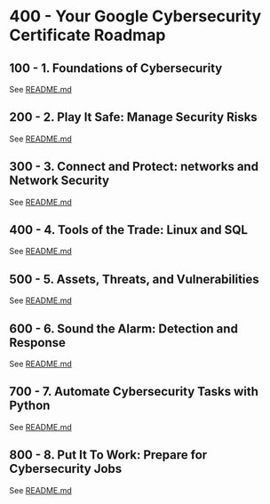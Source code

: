 # 400 - Your Google Cybersecurity Certificate Roadmap

## 100 - 1. Foundations of Cybersecurity

See [README.md](./100/README.md)

## 200 - 2. Play It Safe: Manage Security Risks

See [README.md](./200/README.md)

## 300 - 3. Connect and Protect: networks and Network Security

See [README.md](./300/README.md)

## 400 - 4. Tools of the Trade: Linux and SQL

See [README.md](./400/README.md)

## 500 - 5. Assets, Threats, and Vulnerabilities

See [README.md](./500/README.md)

## 600 - 6. Sound the Alarm: Detection and Response

See [README.md](./600/README.md)

## 700 - 7. Automate Cybersecurity Tasks with Python

See [README.md](./700/README.md)

## 800 - 8. Put It To Work: Prepare for Cybersecurity Jobs

See [README.md](./800/README.md)
